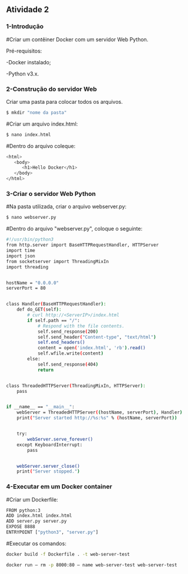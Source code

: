 ## Atividade 2

### 1-Introdução

#Criar um contêiner Docker com um servidor Web Python.

Pré-requisitos:

-Docker instalado;

-Python v3.x.

### 2-Construção do servidor Web

Criar uma pasta para colocar todos os arquivos.
```bash
$ mkdir "nome da pasta"
```
#Criar um arquivo index.html:
```bash
$ nano index.html
```
#Dentro do arquivo coleque:
```bash
<html>
   <body>
      <h1>Hello Docker</h1>
   </body>
</html>
```

### 3-Criar o servidor Web Python

#Na pasta utilizada, criar o arquivo webserver.py:
```bash
$ nano webserver.py
```
#Dentro do arquivo "webserver.py", coloque o seguinte:
```bash
#!/usr/bin/python3
from http.server import BaseHTTPRequestHandler, HTTPServer
import time
import json
from socketserver import ThreadingMixIn 
import threading


hostName = "0.0.0.0"
serverPort = 80


class Handler(BaseHTTPRequestHandler):
    def do_GET(self):
        # curl http://<ServerIP>/index.html
        if self.path == "/":
            # Respond with the file contents.
            self.send_response(200)
            self.send_header("Content-type", "text/html")
            self.end_headers()
            content = open('index.html', 'rb').read()
            self.wfile.write(content)
        else:
            self.send_response(404)
            return


class ThreadedHTTPServer(ThreadingMixIn, HTTPServer):
    pass


if __name__ == "__main__":
    webServer = ThreadedHTTPServer((hostName, serverPort), Handler)
    print("Server started http://%s:%s" % (hostName, serverPort))


    try:
        webServer.serve_forever()
    except KeyboardInterrupt:
        pass


    webServer.server_close()
    print("Server stopped.")
```

### 4-Executar em um Docker container

#Criar um Dockerfile:
```bash
FROM python:3
ADD index.html index.html
ADD server.py server.py
EXPOSE 8888
ENTRYPOINT ["python3", "server.py"]
```
#Executar os comandos:
```bash
docker build -f Dockerfile . -t web-server-test
```
```bash
docker run — rm -p 8000:80 — name web-server-test web-server-test
```
